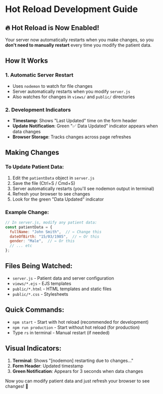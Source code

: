# Hot Reload Development Guide

## 🔥 Hot Reload is Now Enabled!

Your server now automatically restarts when you make changes, so you **don't need to manually restart** every time you modify the patient data.

## How It Works

### 1. **Automatic Server Restart**
- Uses `nodemon` to watch for file changes
- Server automatically restarts when you modify `server.js`
- Also watches for changes in `views/` and `public/` directories

### 2. **Development Indicators**
- **Timestamp**: Shows "Last Updated" time on the form header
- **Update Notification**: Green "✅ Data Updated" indicator appears when data changes
- **Browser Storage**: Tracks changes across page refreshes

## Making Changes

### To Update Patient Data:
1. Edit the `patientData` object in `server.js`
2. Save the file (Ctrl+S / Cmd+S)
3. Server automatically restarts (you'll see nodemon output in terminal)
4. Refresh your browser to see changes
5. Look for the green "Data Updated" indicator

### Example Change:
```javascript
// In server.js, modify any patient data:
const patientData = {
  fullName: "John Smith",  // ← Change this
  dateOfBirth: "15/03/1985",  // ← Or this
  gender: "Male",  // ← Or this
  // ... etc
};
```

## Files Being Watched:
- `server.js` - Patient data and server configuration
- `views/*.ejs` - EJS templates
- `public/*.html` - HTML templates and static files
- `public/*.css` - Stylesheets

## Quick Commands:
- `npm start` - Start with hot reload (recommended for development)
- `npm run production` - Start without hot reload (for production)
- Type `rs` in terminal - Manual restart (if needed)

## Visual Indicators:
1. **Terminal**: Shows "[nodemon] restarting due to changes..."
2. **Form Header**: Updated timestamp
3. **Green Notification**: Appears for 3 seconds when data changes

Now you can modify patient data and just refresh your browser to see changes! 🚀 